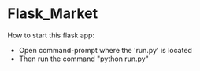 # Flask_Market
How to start this flask app:
  * Open command-prompt where the 'run.py' is located
  * Then run the command "python run.py"
  
  
